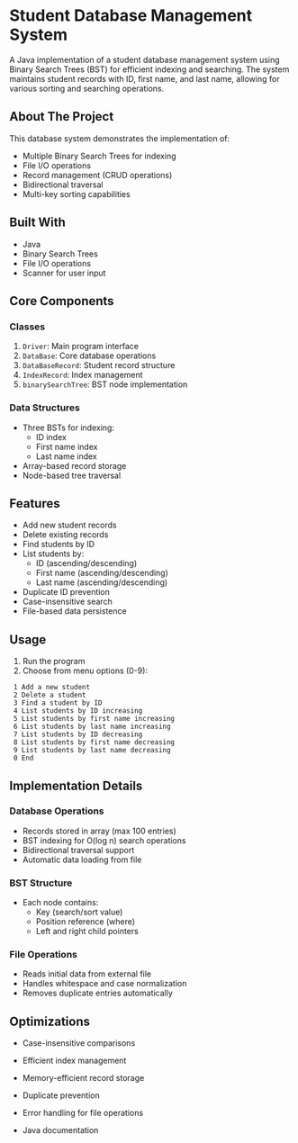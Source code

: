 # Student Database Management System

A Java implementation of a student database management system using Binary Search Trees (BST) for efficient indexing and searching. The system maintains student records with ID, first name, and last name, allowing for various sorting and searching operations.

## About The Project

This database system demonstrates the implementation of:
- Multiple Binary Search Trees for indexing
- File I/O operations
- Record management (CRUD operations)
- Bidirectional traversal
- Multi-key sorting capabilities

## Built With

- Java
- Binary Search Trees
- File I/O operations
- Scanner for user input

## Core Components

### Classes
1. `Driver`: Main program interface
2. `DataBase`: Core database operations
3. `DataBaseRecord`: Student record structure
4. `IndexRecord`: Index management
5. `binarySearchTree`: BST node implementation

### Data Structures
- Three BSTs for indexing:
  - ID index
  - First name index
  - Last name index
- Array-based record storage
- Node-based tree traversal

## Features

- Add new student records
- Delete existing records
- Find students by ID
- List students by:
  - ID (ascending/descending)
  - First name (ascending/descending)
  - Last name (ascending/descending)
- Duplicate ID prevention
- Case-insensitive search
- File-based data persistence

## Usage

1. Run the program
2. Choose from menu options (0-9):
```
 1 Add a new student
 2 Delete a student
 3 Find a student by ID
 4 List students by ID increasing
 5 List students by first name increasing
 6 List students by last name increasing
 7 List students by ID decreasing
 8 List students by first name decreasing
 9 List students by last name decreasing
 0 End
```

## Implementation Details

### Database Operations
- Records stored in array (max 100 entries)
- BST indexing for O(log n) search operations
- Bidirectional traversal support
- Automatic data loading from file

### BST Structure
- Each node contains:
  - Key (search/sort value)
  - Position reference (where)
  - Left and right child pointers

### File Operations
- Reads initial data from external file
- Handles whitespace and case normalization
- Removes duplicate entries automatically

## Optimizations

- Case-insensitive comparisons
- Efficient index management
- Memory-efficient record storage
- Duplicate prevention
- Error handling for file operations

- Java documentation
